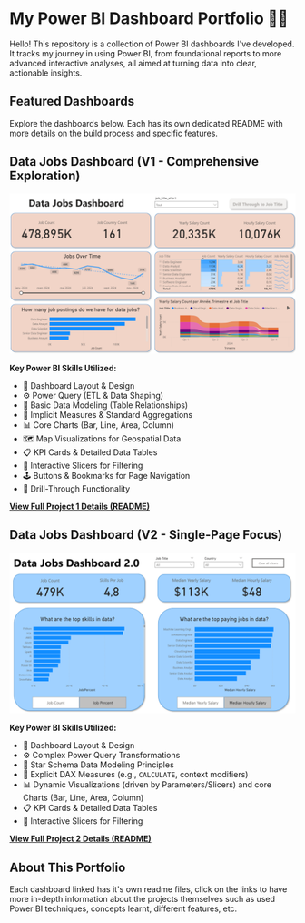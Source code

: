 # My Power BI Dashboard Portfolio 🧑‍💻

Hello! This repository is a collection of Power BI dashboards I've developed. It tracks my journey in using Power BI, from foundational reports to more advanced interactive analyses, all aimed at turning data into clear, actionable insights.

## Featured Dashboards

Explore the dashboards below. Each has its own dedicated README with more details on the build process and specific features.

## Data Jobs Dashboard (V1 - Comprehensive Exploration)

![Dashboard V1 Page](./images/dashboard.png)


**Key Power BI Skills Utilized:**

* 🎨 Dashboard Layout & Design
* ⚙️ Power Query (ETL & Data Shaping)
* 🔗 Basic Data Modeling (Table Relationships)
* 🧮 Implicit Measures & Standard Aggregations
* 📊 Core Charts (Bar, Line, Area, Column)
* 🗺️ Map Visualizations for Geospatial Data
* 📋 KPI Cards & Detailed Data Tables
* 🧩 Interactive Slicers for Filtering
* 🕹️ Buttons & Bookmarks for Page Navigation
* 🔎 Drill-Through Functionality

[**View Full Project 1 Details (README)**](./data-jobs-v1/README.md)

## Data Jobs Dashboard (V2 - Single-Page Focus)

![Dashboard V2 Page](./images/dashboard-v2.png)

**Key Power BI Skills Utilized:**

* 🎨 Dashboard Layout & Design
* ⚙️ Complex Power Query Transformations
* 🔗 Star Schema Data Modeling Principles
* 🧮 Explicit DAX Measures (e.g., `CALCULATE`, context modifiers)
* 📊 Dynamic Visualizations (driven by Parameters/Slicers) and core Charts (Bar, Line, Area, Column)
* 📋 KPI Cards & Detailed Data Tables
* 🧩 Interactive Slicers for Filtering

[**View Full Project 2 Details (README)**](./data-jobs-v2/README.md)

## About This Portfolio

Each dashboard linked has it's own readme files, click on the links to have more in-depth information about the projects themselves such as used Power BI techniques, concepts learnt, different features, etc.
